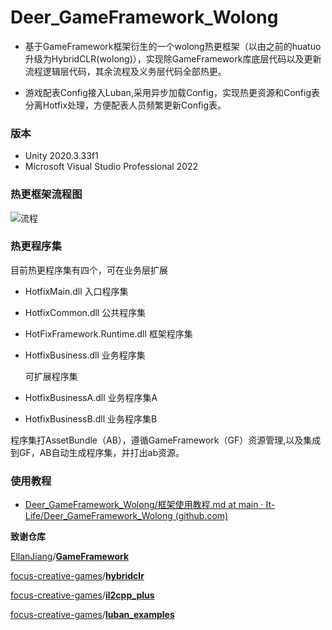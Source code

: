 # Deer_GameFramework_Wolong
- 基于GameFramework框架衍生的一个wolong热更框架（以由之前的huatuo升级为HybridCLR(wolong)），实现除GameFramework库底层代码以及更新流程逻辑层代码，其余流程及义务层代码全部热更。

- 游戏配表Config接入Luban,采用异步加载Config，实现热更资源和Config表分离Hotfix处理，方便配表人员频繁更新Config表。

### 版本

- Unity 2020.3.33f1
- Microsoft Visual Studio Professional 2022 

### 热更框架流程图

![流程](https://github.com/It-Life/Deer_GameFramework_Wolong/blob/2020.3.33/DescDocu/%E6%B5%81%E7%A8%8B.png?raw=true)

### 热更程序集

目前热更程序集有四个，可在业务层扩展

- HotfixMain.dll  入口程序集

- HotfixCommon.dll 公共程序集

- HotFixFramework.Runtime.dll 框架程序集

- HotfixBusiness.dll 业务程序集

  可扩展程序集

- HotfixBusinessA.dll 业务程序集A

- HotfixBusinessB.dll 业务程序集B

程序集打AssetBundle（AB），遵循GameFramework（GF）资源管理,以及集成到GF，AB自动生成程序集，并打出ab资源。

### 使用教程

* [Deer_GameFramework_Wolong/框架使用教程.md at main · It-Life/Deer_GameFramework_Wolong (github.com)](https://github.com/It-Life/Deer_GameFramework_Wolong/blob/main/DescDocu/框架使用教程.md)

**致谢仓库**

[EllanJiang](https://github.com/EllanJiang)/**[GameFramework](https://github.com/EllanJiang/GameFramework)**

[focus-creative-games](https://github.com/focus-creative-games)/**[hybridclr](https://github.com/focus-creative-games/hybridclr)**

[focus-creative-games](https://github.com/focus-creative-games)/**[il2cpp_plus](https://github.com/pirunxi/il2cpp_plus)**

[focus-creative-games](https://github.com/focus-creative-games)/**[luban_examples](https://github.com/focus-creative-games/luban_examples)**
